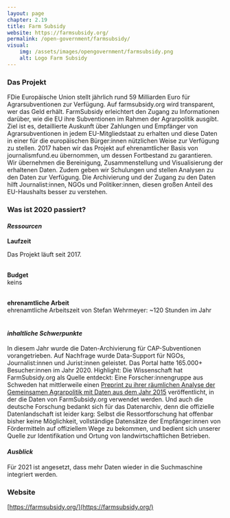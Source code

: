 ```yaml
---
layout: page
chapter: 2.19
title: Farm Subsidy
website: https://farmsubsidy.org/
permalink: /open-government/farmsubsidy/
visual:
    img: /assets/images/opengovernment/farmsubsidy.png
    alt: Logo Farm Subsidy
---
```


### Das Projekt

FDie Europäische Union stellt jährlich rund 59 Milliarden Euro für Agrarsubventionen zur Verfügung. Auf farmsubsidy.org wird transparent, wer das Geld erhält. FarmSubsidy erleichtert den Zugang zu Informationen darüber, wie die EU ihre Subventionen im Rahmen der Agrarpolitik ausgibt. Ziel ist es, detaillierte Auskunft über Zahlungen und Empfänger von Agrarsubventionen in jedem EU-Mitgliedstaat zu erhalten und diese Daten in einer für die europäischen Bürger:innen nützlichen Weise zur Verfügung zu stellen. 2017 haben wir das Projekt auf ehrenamtlicher Basis von journalismfund.eu übernommen, um dessen Fortbestand zu garantieren. Wir übernehmen die Bereinigung, Zusammenstellung und Visualisierung der erhaltenen Daten. Zudem geben wir Schulungen und stellen Analysen zu den Daten zur Verfügung. Die Archivierung und der Zugang zu den Daten hilft Journalist:innen, NGOs und Politiker:innen, diesen großen Anteil des EU-Haushalts besser zu verstehen.

### Was ist 2020 passiert?

#### *Ressourcen*

  **Laufzeit** <br>
  
  Das Projekt läuft seit 2017.<br><br>

  **Budget** <br>
  keins<br><br>

  **ehrenamtliche Arbeit** <br>
  ehrenamtliche Arbeitszeit von Stefan Wehrmeyer: ~120 Stunden im Jahr<br><br>
  
#### *inhaltliche Schwerpunkte*
In diesem Jahr wurde die Daten-Archivierung für CAP-Subventionen vorangetrieben. Auf Nachfrage wurde Data-Support für NGOs, Journalist:innen und Jurist:innen geleistet. Das Portal hatte 165.000+ Besucher:innen im Jahr 2020. Highlight: Die Wissenschaft hat FarmSubsidy.org als Quelle entdeckt: Eine Forscher:innengruppe aus Schweden hat mittlerweile einen [Preprint zu ihrer räumlichen Analyse der Gemeinsamen Agrarpolitik mit Daten aus dem Jahr 2015](https://uu.figshare.com/articles/preprint/Nicholas_et_al_pre-print_A_harmonized_and_spatially-explicit_dataset_for_the_European_Union_s_61_billion_in_Common_Agricultural_Policy_payments_to_farmers_for_2015/12706580) veröffentlicht, in der die Daten von FarmSubsidy.org verwendet werden. Und auch die deutsche Forschung bedankt sich für das Datenarchiv, denn die offizielle Datenlandschaft ist leider karg: Selbst die Ressortforschung hat offenbar bisher keine Möglichkeit, vollständige Datensätze der Empfänger:innen von Fördermitteln auf offiziellem Wege zu bekommen, und bedient sich unserer Quelle zur Identifikation und Ortung von landwirtschaftlichen Betrieben.

#### *Ausblick*
Für 2021 ist angesetzt, dass mehr Daten wieder in die Suchmaschine integriert werden.

### Website

[https://farmsubsidy.org/](https://farmsubsidy.org/)

